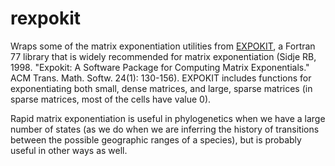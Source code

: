 # rexpokit

Wraps some of the matrix exponentiation utilities from
[EXPOKIT](http://www.maths.uq.edu.au/expokit/), 
a Fortran 77 library that is widely recommended for matrix exponentiation 
(Sidje RB, 1998. "Expokit: A Software Package for Computing Matrix 
Exponentials." ACM Trans. Math. Softw. 24(1): 130-156). EXPOKIT includes 
functions for exponentiating both small, dense matrices, and large, sparse 
matrices (in sparse matrices, most of the cells have value 0). 

Rapid matrix exponentiation is useful in phylogenetics when we have a large 
number of states (as we do when we are inferring the history of transitions 
between the possible geographic ranges of a species), but is probably 
useful in other ways as well.
